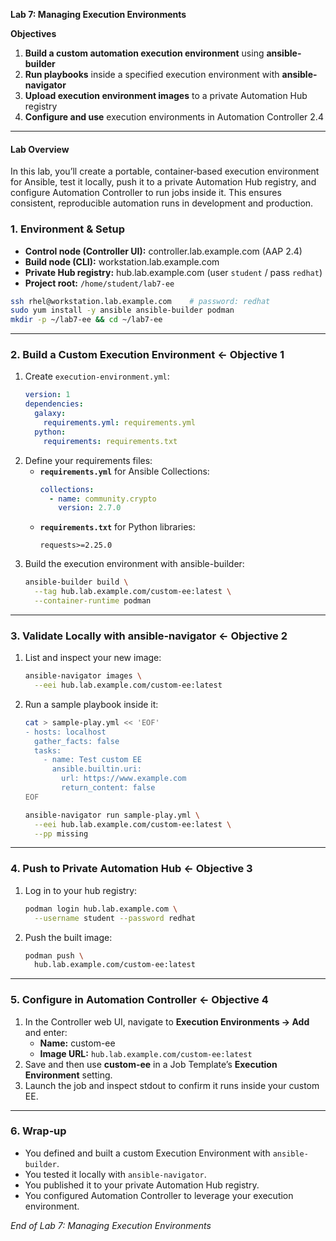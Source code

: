 **Lab 7: Managing Execution Environments**

**Objectives**

1. **Build a custom automation execution environment** using **ansible-builder**
2. **Run playbooks** inside a specified execution environment with **ansible-navigator**
3. **Upload execution environment images** to a private Automation Hub registry
4. **Configure and use** execution environments in Automation Controller 2.4

---

#### Lab Overview

In this lab, you’ll create a portable, container‑based execution environment for Ansible, test it locally, push it to a private Automation Hub registry, and configure Automation Controller to run jobs inside it. This ensures consistent, reproducible automation runs in development and production.

### 1. Environment & Setup

- **Control node (Controller UI):** controller.lab.example.com (AAP 2.4)  
- **Build node (CLI):** workstation.lab.example.com  
- **Private Hub registry:** hub.lab.example.com (user `student` / pass `redhat`)  
- **Project root:** `/home/student/lab7-ee`  

```bash
ssh rhel@workstation.lab.example.com    # password: redhat
sudo yum install -y ansible ansible-builder podman
mkdir -p ~/lab7-ee && cd ~/lab7-ee
```

---

### 2. Build a Custom Execution Environment  ← Objective 1

1. Create `execution-environment.yml`:
   ```yaml
   version: 1
   dependencies:
     galaxy:
       requirements.yml: requirements.yml
     python:
       requirements: requirements.txt
   ```
2. Define your requirements files:
   - **`requirements.yml`** for Ansible Collections:
     ```yaml
     collections:
       - name: community.crypto
         version: 2.7.0
     ```
   - **`requirements.txt`** for Python libraries:
     ```text
     requests>=2.25.0
     ```
3. Build the execution environment with ansible-builder:
   ```bash
   ansible-builder build \
     --tag hub.lab.example.com/custom-ee:latest \
     --container-runtime podman
   ```

---

### 3. Validate Locally with ansible-navigator  ← Objective 2

1. List and inspect your new image:
   ```bash
   ansible-navigator images \
     --eei hub.lab.example.com/custom-ee:latest
   ```
2. Run a sample playbook inside it:
   ```bash
   cat > sample-play.yml << 'EOF'
   - hosts: localhost
     gather_facts: false
     tasks:
       - name: Test custom EE
         ansible.builtin.uri:
           url: https://www.example.com
           return_content: false
   EOF

   ansible-navigator run sample-play.yml \
     --eei hub.lab.example.com/custom-ee:latest \
     --pp missing
   ```

---

### 4. Push to Private Automation Hub  ← Objective 3

1. Log in to your hub registry:
   ```bash
   podman login hub.lab.example.com \
     --username student --password redhat
   ```
2. Push the built image:
   ```bash
   podman push \
     hub.lab.example.com/custom-ee:latest
   ```

---

### 5. Configure in Automation Controller  ← Objective 4

1. In the Controller web UI, navigate to **Execution Environments → Add** and enter:
   - **Name:** custom-ee  
   - **Image URL:** `hub.lab.example.com/custom-ee:latest`  
2. Save and then use **custom-ee** in a Job Template’s **Execution Environment** setting.  
3. Launch the job and inspect stdout to confirm it runs inside your custom EE.

---

### 6. Wrap‑up

- You defined and built a custom Execution Environment with `ansible-builder`.  
- You tested it locally with `ansible-navigator`.  
- You published it to your private Automation Hub registry.  
- You configured Automation Controller to leverage your execution environment.

*End of Lab 7: Managing Execution Environments*
